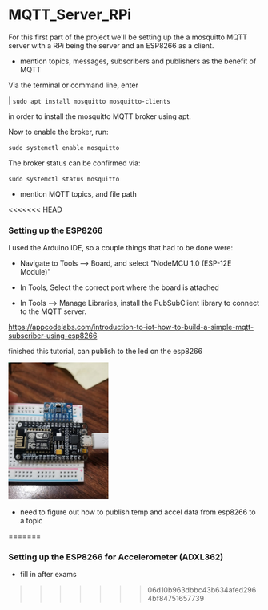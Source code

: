 # MQTT_Server_RPi
For this first part of the project we'll be setting up the a mosquitto MQTT server with a RPi being the server and an ESP8266 as a client. 

- mention topics, messages, subscribers and publishers as the benefit of MQTT

Via the terminal or command line, enter

| `sudo apt install mosquitto mosquitto-clients`

in order to install the mosquitto MQTT broker using apt.

Now to enable the broker, run:

`sudo systemctl enable mosquitto`

The broker status can be confirmed via:

`sudo systemctl status mosquitto`

- mention MQTT topics, and file path





<<<<<<< HEAD
### Setting up the ESP8266 

I used the Arduino IDE, so a couple things that had to be done were:

- Navigate to Tools --> Board, and select "NodeMCU 1.0 (ESP-12E Module)"

- In Tools, Select the correct port where the board is attached
- In Tools --> Manage Libraries, install the PubSubClient library to connect to the MQTT server.

https://appcodelabs.com/introduction-to-iot-how-to-build-a-simple-mqtt-subscriber-using-esp8266

finished this tutorial, can publish to the led on the esp8266

<img src="images/adxl362_nodemcu.jpg" width="200">

- need to figure out how to publish temp and accel data from esp8266 to a topic

  
=======
### Setting up the ESP8266 for Accelerometer (ADXL362)

- fill in after exams
>>>>>>> 06d10b963dbbc43b634afed2964bf84751657739

